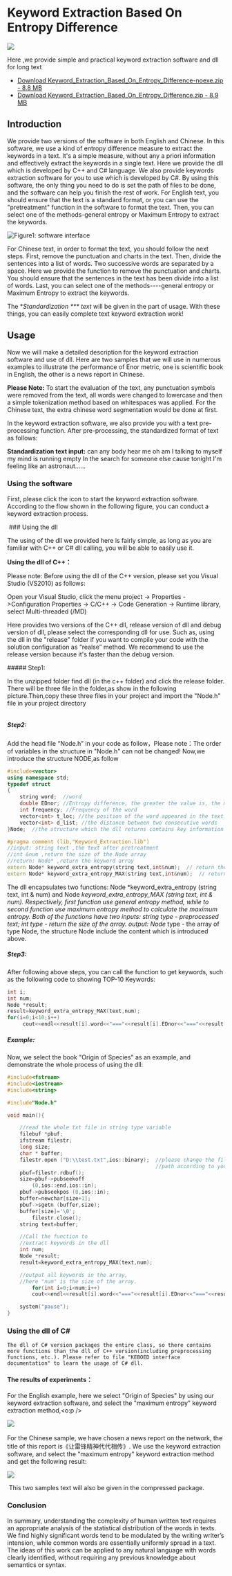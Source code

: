 # Keyword Extraction Based On Entropy Difference

![](https://www.codeproject.com/script/Membership/ProfileImages/%7B26b5cac9-deec-40a5-ab60-a11b64d0fb00%7D.jpg)

Here ,we provide simple and practical keyword extraction software and dll for long text

- [Download Keyword_Extraction_Based_On_Entropy_Difference-noexe.zip - 8.8 MB](https://www.codeproject.com/KB/DLL/643619/Keyword_Extraction_Based_On_Entropy_Difference-noexe.zip)
- [Download Keyword_Extraction_Based_On_Entropy_Difference.zip - 8.9 MB](https://www.codeproject.com/KB/DLL/643619/Keyword_Extraction_Based_On_Entropy_Difference.zip)



## Introduction
We provide two versions of the software in both English and Chinese.
In this software, we use a kind of entropy difference measure to extract the keywords in a text. It's a simple measure, without any a priori information and effectively extract the keywords in a single text. Here we provide the dll which is developed by C++ and C# language. We also provide keywords extraction software for you to use which is developed by C#. By using this software, the only thing you need to do is set the path of files to be done, and the software can help you finish the rest of work. For English text, you should ensure that the text is a standard format, or you can use the "pretreatment" function in the software to format the text. Then, you can select one of the methods-general entropy or Maximum Entropy to extract the keywords.

![Figure1: software interface ](https://lh5.googleusercontent.com/-ANXB5lR2E4g/UiyNC-opGsI/AAAAAAAAAAs/4wjFr4hsp6I/w735-h552-no/1.png "Figure1: software interface")



For Chinese text, in order to format the text, you should follow the next steps. First, remove the punctuation and charts in the text. Then, divide the sentences into a list of words. Two successive words are separated by a space. Here we provide the function to remove the punctuation and charts. You should ensure that the sentences in the text has been divide into a list of words. Last, you can select one of the methods----general entropy or Maximum Entropy to extract the keywords.

The **Standardization *** *text** will be given in the part of usage. With these things, you can easily complete text keyword extraction work!


## Usage

Now we will make a detailed description for the keyword extraction software and use of dll. Here are two samples that we will use in numerous examples to illustrate the performance of Enor metric, one is scientific book in English, the other is a news report in Chinese.


**Please Note:** To start the evaluation of the text, any punctuation symbols were removed from the text, all words were changed to lowercase and then a simple tokenization method based on whitespaces was applied. For the Chinese text, the extra chinese word segmentation would be done at first.


In the keyword extraction software, we also provide you with a text pre-processing function. After pre-processing, the standardized format of text as follows:


**Standardization text input:** can any body hear me oh am I talking to myself my mind is running empty In the search for someone else cause tonight I'm feeling like an astronaut......


### Using the software
First, please click the icon to start the keyword extraction software. According to the flow shown in the following figure, you can conduct a keyword extraction process.

 <p>
  <img src="https://lh5.googleusercontent.com/-c3GHj4uQkM0/UiyNCwn5r7I/AAAAAAAAAA0/Q6MK7dUsoFA/w409-h552-no/5.png" alt="">
### Using the dll
  <p> The using of the dll we provided here is fairly simple, as long as you are familiar with C++ or C# dll calling, you will be able to easily use it.<o:p>

  <p>
  <strong> Using the dll of C++<strong></strong>：</strong>
</p>
  <p>  Please note: Before using the dll of the C++ version, please set you Visual Studio (VS2010) as follows:<o:p>

  <p>Open your Visual Studio, click the menu project -&gt; Properties -&gt;Configuration Properties -&gt; C/C++ -&gt; Code Generation -&gt; Runtime library, select Multi-threaded (/MD)</p>
  <p> Here provides two versions of the C++ dll, release version of dll and debug version of dll, please select the corresponding dll for use. Such as, using the dll in the "release" folder if you want to compile your code with the solution configuration as “realse” method. We recommend to use the release version because it's faster than the debug version.</p>
  <p>
##### Step1:
</p>
  <p> In the unzipped folder find dll (in the c++ folder) and click the release folder. There will be three file in the folder,as show in the following picture.Then,copy these three files in your project and import the "Node.h" file in your project directory <o:p>
</o:p></p>
  <p>
  <img src="https://lh5.googleusercontent.com/-w5SjR9gxSe4/UiyNDwuARuI/AAAAAAAAABI/PIjR6aIS6Yk/w166-h63-no/7.png" alt="">
</p>

##### Step2:

 <p>  Add the head file “Node.h” in your code as follow，Please note：The order of variables in the structure in "Node.h" can not be changed!  Now,we introduce the structure NODE,as follow</p>


``` C++
#include<vector>
using namespace std;
typedef struct
{
	string word;  //word
	double EDnor; //Entropy difference, the greater the value is, the more critical the word
	int frequency; //Frequency of the word
	vector<int> t_loc; //the position of the word appeared in the text
	vector<int> d_list; //the distance between two consecutive words
}Node;  //the structure which the dll returns contains key information

#pragma comment (lib,"Keyword_Extraction.lib")
//input: string text ,the text after pretreatment
//int &num ,return the size of the Node array
//return: Node* ,return the keyword array
extern Node* keyword_extra_entropy(string text,int&num);  // return the keyword array with the                                                           //general entropy method
extern Node* keyword_extra_entropy_MAX(string text,int&num);  // return the keyword array with                                                               //the Maximum entropy method
```

The dll encapsulates two functions: Node *keyword_extra_entropy (string text, int & num) and Node *keyword_extra_entropy_MAX (string text, int & num). Respectively, first function use general entropy method, while to second function use maximum entropy method to calculate the maximum entropy. Both of the functions have two inputs: string type - preprocessed text; int type - return the size of the array. output: Node* type - the array of type Node, the structure Node include the content which is introduced above.

##### Step3:
After following above steps, you can call the function to get keywords, such as the following code to showing TOP-10 Keywords:

``` C++
int i;
int num;
Node *result;
result=keyword_extra_entropy_MAX(text,num);
for(i=0;i<10;i++)
	 cout<<endl<<result[i].word<<"==="<<result[i].EDnor<<"==="<<result[i].frequency;
```
##### Example:
Now, we select the book "Origin of Species" as an example, and demonstrate the whole process of using the dll:

``` C++
#include<fstream>
#include<iostream>
#include<string>

#include"Node.h"

void main(){

	//read the whole txt file in string type variable
	filebuf *pbuf;  
	ifstream filestr;  
	long size;  
	char * buffer;  
	filestr.open ("D:\\test.txt",ios::binary);  //please change the file
	                                            //path according to your actual situation
	pbuf=filestr.rdbuf();  
	size=pbuf->pubseekoff
		(0,ios::end,ios::in);  
	pbuf->pubseekpos (0,ios::in);  
	buffer=newchar[size+1];  
	pbuf->sgetn (buffer,size);  
	buffer[size]='\0';
        filestr.close();  
	string text=buffer;

	//Call the function to
	//extract keywords in the dll
	int num;
	Node *result;
	result=keyword_extra_entropy_MAX(text,num);

	//output all keywords in the array,
	//here "num" is the size of the array.
		for(int i=0;i<num;i++)
		cout<<endl<<result[i].word<<"==="<<result[i].EDnor<<"==="<<result[i].frequency;

	system("pause");
}  
```
### Using the dll of C#
	The dll of C# version packages the entire class, so there contains more functions than the dll of C++ version(including preprocessing functions, etc.). Please refer to file "KEBOED interface documentation" to learn the usage of C# dll.

#### The results of  experiments：
For the English example, here we select "Origin of Species" by using our keyword extraction software, and select the "maximum entropy" keyword extraction method,<o:p /> 

![](https://lh3.googleusercontent.com/-cFXNhRRaZy8/UiyND4EYm4I/AAAAAAAAABE/6wZYvjPv4pA/w309-h187-no/8.png) 

For the Chinese sample, we have chosen a news report on the network, the title of this report is《让雷锋精神代代相传》. We use the keyword extraction software, and select the "maximum entropy" keyword extraction method and get the following result:  


![](https://lh3.googleusercontent.com/-FIE3d36TkAA/UiyNAXIvXfI/AAAAAAAAAAg/n4T51oRkbBc/w312-h186-no/9.png)

 This two samples text will also be given in the compressed package.

### Conclusion
  In summary, understanding the complexity of human written text requires an appropriate analysis of the statistical distribution of the words in texts. We find highly significant words tend to be modulated by the writing writer’s intension, while common words are essentially uniformly spread in a text. The ideas of this work can be applied to any natural language with words clearly identified, without requiring any previous knowledge about semantics or syntax.  
